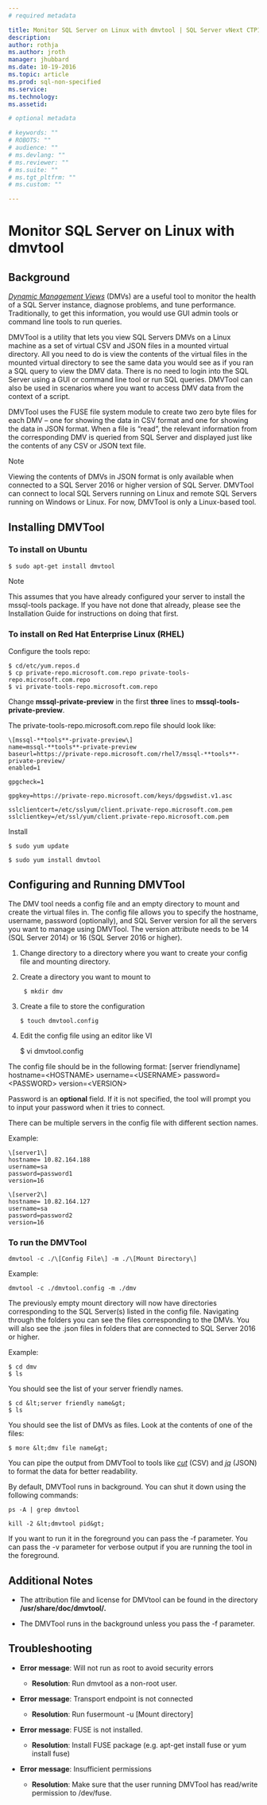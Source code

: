 ```yaml
---
# required metadata

title: Monitor SQL Server on Linux with dmvtool | SQL Server vNext CTP1
description: 
author: rothja 
ms.author: jroth 
manager: jhubbard
ms.date: 10-19-2016
ms.topic: article
ms.prod: sql-non-specified
ms.service: 
ms.technology: 
ms.assetid: 

# optional metadata

# keywords: ""
# ROBOTS: ""
# audience: ""
# ms.devlang: ""
# ms.reviewer: ""
# ms.suite: ""
# ms.tgt_pltfrm: ""
# ms.custom: ""

---
```

# Monitor SQL Server on Linux with dmvtool

## Background

[*Dynamic Management Views*](https://msdn.microsoft.com/en-us/library/ms188754.aspx) (DMVs) are a useful tool to monitor the health of a SQL Server instance, diagnose problems, and tune performance. Traditionally, to get this information, you would use GUI admin tools or command line tools to run queries.

DMVTool is a utility that lets you view SQL Servers DMVs on a Linux machine as a set of virtual CSV and JSON files in a mounted virtual directory. All you need to do is view the contents of the virtual files in the mounted virtual directory to see the same data you would see as if you ran a SQL query to view the DMV data. There is no need to login into the SQL Server using a GUI or command line tool or run SQL queries. DMVTool can also be used in scenarios where you want to access DMV data from the context of a script.

DMVTool uses the FUSE file system module to create two zero byte files for each DMV – one for showing the data in CSV format and one for showing the data in JSON format. When a file is “read”, the relevant information from the corresponding DMV is queried from SQL Server and displayed just like the contents of any CSV or JSON text file. 
 
> [!NOTE]
> Viewing the contents of DMVs in JSON format is only available when connected to a SQL Server 2016 or higher version of SQL Server. DMVTool can connect to local SQL Servers running on Linux and remote SQL Servers running on Windows or Linux. For now, DMVTool is only a Linux-based tool.

## Installing DMVTool

### To install on Ubuntu

    $ sudo apt-get install dmvtool

> [!NOTE] 
> This assumes that you have already configured your server to install the mssql-tools package. If you have not done that already, please see the Installation Guide for instructions on doing that first.

### To install on Red Hat Enterprise Linux (RHEL) 

Configure the tools repo:

    $ cd/etc/yum.repos.d
    $ cp private-repo.microsoft.com.repo private-tools-repo.microsoft.com.repo
    $ vi private-tools-repo.microsoft.com.repo 
    
Change **mssql-private-preview** in the first **three** lines to **mssql-tools-private-preview**.

The private-tools-repo.microsoft.com.repo file should look like:

    \[mssql-**tools**-private-preview\]
    name=mssql-**tools**-private-preview
    baseurl=https://private-repo.microsoft.com/rhel7/mssql-**tools**-private-preview/
    enabled=1

    gpgcheck=1

    gpgkey=https://private-repo.microsoft.com/keys/dpgswdist.v1.asc

    sslclientcert=/etc/sslyum/client.private-repo.microsoft.com.pem
    sslclientkey=/et/ssl/yum/client.private-repo.microsoft.com.pem

Install

    $ sudo yum update

    $ sudo yum install dmvtool

## Configuring and Running DMVTool

The DMV tool needs a config file and an empty directory to mount and create the virtual files in. The config file allows you to specify the hostname, username, password (optionally), and SQL Server version for all the servers you want to manage using DMVTool. The version attribute needs to be 14 (SQL Server 2014) or 16 (SQL Server 2016 or higher).

1. Change directory to a directory where you want to create your config file and mounting directory.

2. Create a directory you want to mount to

        $ mkdir dmv

1.  Create a file to store the configuration

        $ touch dmvtool.config

1.  Edit the config file using an editor like VI

    $ vi dmvtool.config

The config file should be in the following format: 
    \[server friendlyname\] 
    hostname=&lt;HOSTNAME&gt; 
    username=&lt;USERNAME&gt;
    password=&lt;PASSWORD&gt; 
    version=&lt;VERSION&gt;

Password is an **optional** field. If it is not specified, the tool will
prompt you to input your password when it tries to connect.

There can be multiple servers in the config file with different section
names. 

Example:

    \[server1\]
    hostname= 10.82.164.188 
    username=sa 
    password=password1 
    version=16

    \[server2\]
    hostname= 10.82.164.127 
    username=sa 
    password=password2 
    version=16

### To run the DMVTool

    dmvtool -c ./\[Config File\] -m ./\[Mount Directory\]

Example:

    dmvtool -c ./dmvtool.config -m ./dmv

The previously empty mount directory will now have directories corresponding to the SQL Server(s) listed in the config file. Navigating through the folders you can see the files corresponding to the DMVs. You will also see the .json files in folders that are connected to SQL Server 2016 or higher.

Example:

    $ cd dmv
    $ ls

 You should see the list of your server friendly names.

    $ cd &lt;server friendly name&gt;
    $ ls

You should see the list of DMVs as files. Look at the contents of one of the files:

    $ more &lt;dmv file name&gt;

You can pipe the output from DMVTool to tools like [*cut*](https://en.wikipedia.org/wiki/Cut_(Unix)) (CSV) and [*jq*](https://stedolan.github.io/jq/) (JSON) to format the data for better readability.

By default, DMVTool runs in background. You can shut it down using the following commands: 

    ps -A | grep dmvtool

    kill -2 &lt;dmvtool pid&gt;

If you want to run it in the foreground you can pass the -f parameter. You can pass the -v parameter for verbose output if you are running the tool in the foreground.

## Additional Notes

- The attribution file and license for DMVtool can be found in the directory **/usr/share/doc/dmvtool/.**

- The DMVTool runs in the background unless you pass the -f parameter.

## Troubleshooting

- **Error message**: Will not run as root to avoid security errors
    - **Resolution**: Run dmvtool as a non-root user.

- **Error message**: Transport endpoint is not connected 
    - **Resolution**: Run fusermount -u \[Mount directory\]

- **Error message**: FUSE is not installed.
    - **Resolution**: Install FUSE package (e.g. apt-get install fuse or yum install fuse)

- **Error message**: Insufficient permissions
    - **Resolution**: Make sure that the user running DMVTool has read/write permission to /dev/fuse.
